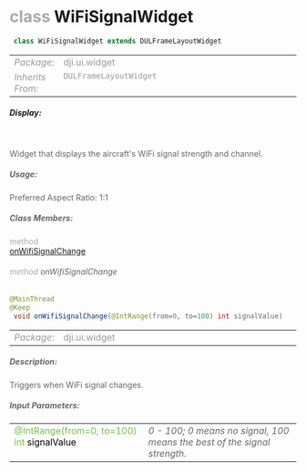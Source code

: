 <div class="article"><h1 ><font color="#AAA">class </font>WiFiSignalWidget</h1></div>

~~~java
 class WiFiSignalWidget extends DULFrameLayoutWidget 
~~~

<html><table class="table-supportedby"><tr valign="top"><td width=15%><font color="#999"><i>Package:</i></td><td width=85%><font color="#999">dji.ui.widget</td></tr><tr valign="top"><td width=15%><font color="#999"><i>Inherits From:</i></td><td width=85%><font color="#999"><code>DULFrameLayoutWidget</code></td></tr></table></html>



##### Display:

<br style="clear:both" />

<font color="#666">Widget that displays the aircraft's WiFi signal strength and channel.



##### Usage:



<font color="#666">Preferred Aspect Ratio: 1:1



##### Class Members:

<div class="api-row" id="dulwifisignalwidget_onwifisignalchange"><div class="api-col left"></div><div class="api-col middle" style="color:#AAA">method</div><div class="api-col right"><a class="trigger" href="#dulwifisignalwidget_onwifisignalchange_inline">onWifiSignalChange</a></div></div><div class="inline-doc" id="dulwifisignalwidget_onwifisignalchange_inline"

><div class="article"><h6 ><font color="#AAA">method </font>onWifiSignalChange</h6></div>

~~~java
@MainThread
@Keep
 void onWifiSignalChange(@IntRange(from=0, to=100) int signalValue) 
~~~

<html><table class="table-supportedby"><tr valign="top"><td width=15%><font color="#999"><i>Package:</i></td><td width=85%><font color="#999">dji.ui.widget</td></tr></table></html>



##### Description:



<font color="#666">Triggers when WiFi signal changes.



##### Input Parameters:

<html><table class="table-inline-parameters"><tr valign="top"><td><font color="#70BF41">@IntRange(from=0, to=100) int <font color="#000">signalValue</td><td><font color="#666"><i>0 - 100; 0 means no signal, 100 means the best of the signal strength.</i></td></tr></table></html></div>


